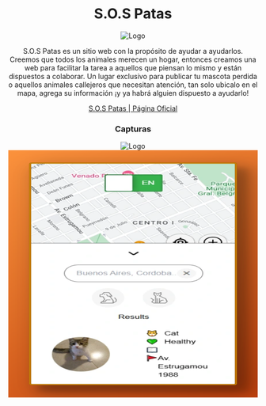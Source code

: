 <div align="center">

# S.O.S Patas

<img width="300px" src="/favicon.webp" alt="Logo" width="800" />


S.O.S Patas es un sitio web con la propósito de ayudar a ayudarlos. Creemos que todos los animales merecen un hogar, entonces creamos una web para facilitar la tarea a aquellos que piensan lo mismo y están dispuestos a colaborar. Un lugar exclusivo para publicar tu mascota perdida o aquellos animales callejeros que necesitan atención, tan solo ubicalo en el mapa, agrega su información ¡y ya habrá alguien dispuesto a ayudarlo!

[S.O.S Patas | Página Oficial](https://sospatas.com)

### Capturas

<img width="600px" src="public/sospatasscreendesktop.png" alt="Logo" width="800" />
<img width="600px" height="500px" src="public/sospatasscreenmobile.png" alt="Logo" width="800" />


</div>